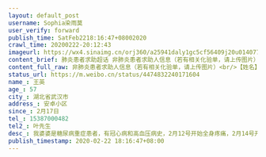 ```yaml
---
layout: default_post
username: Sophia染雨莫
user_verify: forward
publish_time: SatFeb2218:16:47+08002020
crawl_time: 20200222-20:12:43
imageurl: https://wx4.sinaimg.cn/orj360/a25941daly1gc5cf56409j20u014077a.jpg,https://wx2.sinaimg.cn/orj360/a25941daly1gc5chfj5ttj21400u0whk.jpg,https://wx4.sinaimg.cn/orj360/a25941daly1gc5cgao6t8j20t612w7b4.jpg,https://wx2.sinaimg.cn/orj360/a25941daly1gc5cgb6f1aj20t612w45q.jpg,https://wx2.sinaimg.cn/orj360/a25941daly1gc5cgbi72yj20t612wwlx.jpg,https://wx3.sinaimg.cn/orj360/a25941daly1gc5cf5zcw1j212o0t0jxz.jpg,https://wx4.sinaimg.cn/orj360/a25941daly1gc5cf6a8ybj212s0t2dn0.jpg,https://wx3.sinaimg.cn/orj360/a25941daly1gc5cf6igopj21280son5i.jpg,https://wx2.sinaimg.cn/orj360/a25941daly1gc5cf6s4e8j20zc0qin4e.jpg
content_brief: 肺炎患者求助超话 非肺炎患者求助人信息（若有相关化验单，请上传图片）【姓名】王英【年龄】57【所在城市】湖北省武汉市【所在小区、社区】安卓小区【患病时间】2月17日【联系方式】15387000482【其他紧急联系人】叶先生【病情描述】 我婆婆是糖尿病重症患者，有冠心病和高血压病史，2月1 ...全文
content_full_raw: 非肺炎患者求助人信息（若有相关化验单，请上传图片）<br/>【姓名】王英<br/>【年龄】57<br/>【所在城市】湖北省武汉市<br/>【所在小区、社区】安卓小区<br/>【患病时间】2月17日<br/>【联系方式】15387000482<br/>【其他紧急联系人】叶先生<br/>【病情描述】我婆婆是糖尿病重症患者，有冠心病和高血压病史，2月12号开始全身疼痛，2月14号开始无尿，18号到协和医院急诊科就诊，医院检测出我婆婆未受新型冠状病毒感染，但是有肾囊肿、肾衰竭，肌酐412，鉴于协和医院目前无法会诊，所以建议我们转院治疗，但我们拨打了所有武汉市公布的透析医院电话，都回复说无法住院、无法会诊、透析已满。我婆婆本来就是糖尿病导致失明，且身体有多处疾病，现在又全身浮肿和疼痛，实在难以忍受，希望能透析或者会诊的医院能及时联系我婆婆入院治疗，真心谢谢大家。
status_url: https://m.weibo.cn/status/4474832240171604
name_: 王英
age_: 57
city_: 湖北省武汉市
address_: 安卓小区
since_: 2月17日
tel_: 15387000482
tel2_: 叶先生
desc_: 我婆婆是糖尿病重症患者，有冠心病和高血压病史，2月12号开始全身疼痛，2月14号开始无尿，18号到协和医院急诊科就诊，医院检测出我婆婆未受新型冠状病毒感染，但是有肾囊肿、肾衰竭，肌酐412，鉴于协和医院目前无法会诊，所以建议我们转院治疗，但我们拨打了所有武汉市公布的透析医院电话，都回复说无法住院、无法会诊、透析已满。我婆婆本来就是糖尿病导致失明，且身体有多处疾病，现在又全身浮肿和疼痛，实在难以忍受，希望能透析或者会诊的医院能及时联系我婆婆入院治疗，真心谢谢大家。
publish_timestamp: 2020-02-22 18:16:47+08:00
---
```

